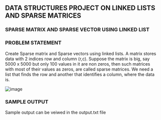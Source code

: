 ## DATA STRUCTURES PROJECT ON LINKED LISTS AND SPARSE MATRICES

### SPARSE MATRIX AND SPARSE VECTOR USING LINKED LIST
### PROBLEM STATEMENT

Create Sparse matrix and Sparse vectors using linked lists. A matrix stores data with 2 indices row and column (r,c). Suppose the matrix is big, say 5000 x 5000 but only 100 values in it are non zeros, then such matrices with most of their values as zeros, are called sparse matrices. We need a list that finds the row and another that identifies a column, where the data is.

![image](https://user-images.githubusercontent.com/59824729/115706725-96294200-a38b-11eb-846b-79e6d9698294.png)

### SAMPLE OUTPUT

 Sample output can be veiwed in the output.txt file
